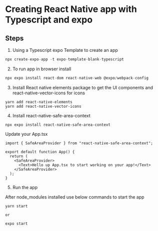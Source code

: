 # Creating React Native app with Typescript and expo
<!--markdownlint-disable MD013 MD029 MD036 MD024 MD033 MD040 MD042 MD001 MD051 MD025-->
## Steps

1. Using a Typescript expo Template to create an app

```ts
npx create-expo-app -t expo-template-blank-typescript
```

2. To run app in browser install

```ts
npx expo install react-dom react-native-web @expo/webpack-config
```

3. Install React native elements package to get the UI components and react-native-vector-icons for icons

```
yarn add react-native-elements
yarn add react-native-vector-icons
```

4. Install react-native-safe-area-context

```
npx expo install react-native-safe-area-context
```

Update your App.tsx

```tsx
import { SafeAreaProvider } from "react-native-safe-area-context";

export default function App() {
  return (
    <SafeAreaProvider>
      <Text>Hello up App.tsx to start working on your app!</Text>
    </SafeAreaProvider>
  );
}
```

5. Run the app

After node_modules installed use below commands to start the app

```
yarn start

or

expo start
```
